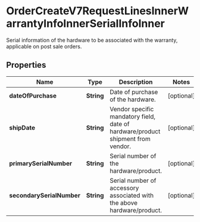 

# OrderCreateV7RequestLinesInnerWarrantyInfoInnerSerialInfoInner

Serial information of the hardware to be associated with the warranty, applicable on post sale orders.

## Properties

| Name | Type | Description | Notes |
|------------ | ------------- | ------------- | -------------|
|**dateOfPurchase** | **String** | Date of purchase of the hardware. |  [optional] |
|**shipDate** | **String** | Vendor specific mandatory field, date of hardware/product shipment from vendor. |  [optional] |
|**primarySerialNumber** | **String** | Serial number of the hardware/product. |  [optional] |
|**secondarySerialNumber** | **String** | Serial number of accessory associated with the above hardware/product. |  [optional] |



